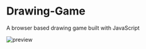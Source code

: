 # Drawing-Game
A browser based drawing game built with JavaScript

![preview](https://user-images.githubusercontent.com/6784351/119898316-4c41f780-bf07-11eb-8ea8-9ff46d350154.png)
